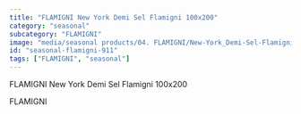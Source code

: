 ```yaml
---
title: "FLAMIGNI New York Demi Sel Flamigni 100x200"
category: "seasonal"
subcategory: "FLAMIGNI"
image: "media/seasonal products/04. FLAMIGNI/New-York_Demi-Sel-Flamigni-100x200.jpg"
id: "seasonal-flamigni-911"
tags: ["FLAMIGNI", "seasonal"]
---
```


FLAMIGNI New York Demi Sel Flamigni 100x200

FLAMIGNI

